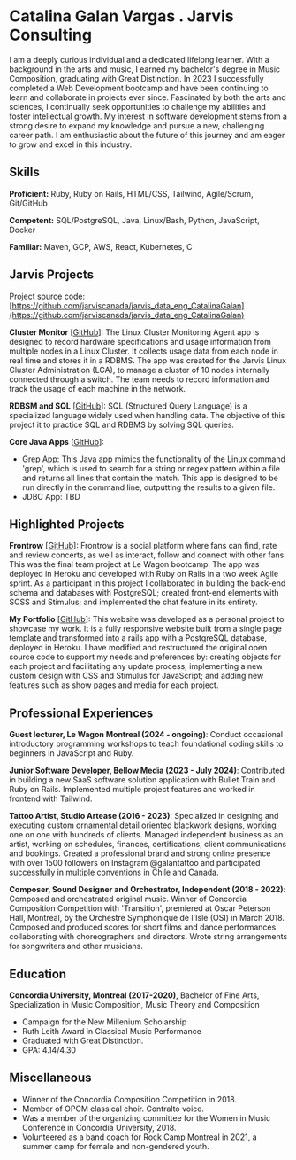 # Catalina Galan Vargas . Jarvis Consulting

I am a deeply curious individual and a dedicated lifelong learner. With a background in the arts and music, I earned my bachelor's degree in Music Composition, graduating with Great Distinction. In 2023 I successfully completed a Web Development bootcamp and have been continuing to learn and collaborate in projects ever since. Fascinated by both the arts and sciences, I continually seek opportunities to challenge my abilities and foster intellectual growth. My interest in software development stems from a strong desire to expand my knowledge and pursue a new, challenging career path. I am enthusiastic about the future of this journey and am eager to grow and excel in this industry.

## Skills

**Proficient:** Ruby, Ruby on Rails, HTML/CSS, Tailwind, Agile/Scrum, Git/GitHub

**Competent:** SQL/PostgreSQL, Java, Linux/Bash, Python, JavaScript, Docker

**Familiar:** Maven, GCP, AWS, React, Kubernetes, C

## Jarvis Projects

Project source code: [https://github.com/jarviscanada/jarvis_data_eng_CatalinaGalan](https://github.com/jarviscanada/jarvis_data_eng_CatalinaGalan)


**Cluster Monitor** [[GitHub](https://github.com/jarviscanada/jarvis_data_eng_CatalinaGalan/tree/master/linux_sql)]: The Linux Cluster Monitoring Agent app is designed to record hardware specifications and usage information from multiple nodes in a Linux Cluster. It collects usage data from each node in real time and stores it in a RDBMS. The app was created for the Jarvis Linux Cluster Administration (LCA), to manage a cluster of 10 nodes internally connected through a switch. The team needs to record information and track the usage of each machine in the network.

**RDBSM and SQL** [[GitHub](https://github.com/jarviscanada/jarvis_data_eng_CatalinaGalan/tree/master/sql)]: SQL (Structured Query Language) is a specialized language widely used when handling data. The objective of this project it to practice SQL and RDBMS by solving SQL queries.

**Core Java Apps** [[GitHub](https://github.com/jarviscanada/jarvis_data_eng_CatalinaGalan/tree/master/core_java)]:
      
  - Grep App: This Java app mimics the functionality of the Linux command 'grep', which is used to search for a string or regex pattern within a file and returns all lines that contain the match. This app is designed to be run directly in the command line, outputting the results to a given file.
  - JDBC App: TBD


## Highlighted Projects
**Frontrow** [[GitHub](https://github.com/catagalan-mtl/frontrow-cat)]: Frontrow is a social platform where fans can find, rate and review concerts, as well as interact, follow and connect with other fans. This was the final team project at Le Wagon bootcamp. The app was deployed in Heroku and developed with Ruby on Rails in a two week Agile sprint. As a participant in this project I collaborated in building the back-end schema and databases with PostgreSQL; created front-end elements with SCSS and Stimulus; and implemented the chat feature in its entirety.

**My Portfolio** [[GitHub](https://github.com/catagalan-mtl/my-portfolio)]: This website was developed as a personal project to showcase my work. It is a fully responsive website built from a single page template and transformed into a rails app with a PostgreSQL database, deployed in Heroku. I have modified and restructured the original open source code to support my needs and preferences by: creating objects for each project and facilitating any update process; implementing a new custom design with CSS and Stimulus for JavaScript; and adding new features such as show pages and media for each project.


## Professional Experiences

**Guest lecturer, Le Wagon Montreal (2024 - ongoing)**: Conduct occasional introductory programming workshops to teach foundational coding skills to beginners in JavaScript and Ruby.

**Junior Software Developer, Bellow Media (2023 - July 2024)**: Contributed in building a new SaaS software solution application with Bullet Train and Ruby on Rails. Implemented multiple project features and worked in frontend with Tailwind.

**Tattoo Artist, Studio Artease (2016 - 2023)**: Specialized in designing and executing custom ornamental detail oriented blackwork designs, working one on one with hundreds of clients. Managed independent business as an artist, working on schedules, finances, certifications, client communications and bookings. Created a professional brand and strong online presence with over 1500 followers on Instagram @galantattoo and participated successfully in multiple conventions in Chile and Canada.

**Composer, Sound Designer and Orchestrator, Independent (2018 - 2022)**: Composed and orchestrated original music. Winner of Concordia Composition Competition with 'Transition', premiered at Oscar Peterson Hall, Montreal, by the Orchestre Symphonique de l'Isle (OSI) in March 2018. Composed and produced scores for short films and dance performances collaborating with choreographers and directors. Wrote string arrangements for songwriters and other musicians.


## Education
**Concordia University, Montreal (2017-2020)**, Bachelor of Fine Arts, Specialization in Music Composition, Music Theory and Composition
- Campaign for the New Millenium Scholarship
- Ruth Leith Award in Classical Music Performance
- Graduated with Great Distinction.
- GPA: 4.14/4.30


## Miscellaneous
- Winner of the Concordia Composition Competition in 2018.
- Member of OPCM classical choir. Contralto voice.
- Was a member of the organizing committee for the Women in Music Conference in Concordia University, 2018.
- Volunteered as a band coach for Rock Camp Montreal in 2021, a summer camp for female and non-gendered youth.